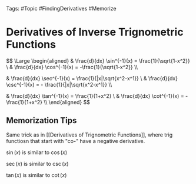 Tags: #Topic #FindingDerivatives #Memorize 

# Derivatives of Inverse Trignometric Functions

$$
\Large
\begin{aligned}
& \frac{d}{dx} \sin^{-1}(x) = \frac{1}{\sqrt{1-x^2}} \\
& \frac{d}{dx} \cos^{-1}(x) = -\frac{1}{\sqrt{1-x^2}} \\\\

& \frac{d}{dx} \sec^{-1}(x) = \frac{1}{|x|\sqrt{x^2-x^1}} \\
& \frac{d}{dx} \csc^{-1}(x) = - \frac{1}{|x|\sqrt{x^2-x^1}} \\\\

& \frac{d}{dx} \tan^{-1}(x) = \frac{1}{1+x^2} \\
& \frac{d}{dx} \cot^{-1}(x) = -\frac{1}{1+x^2} \\\\
\end{aligned}
$$

## Memorization Tips

Same trick as in [[Derivatives of Trignometric Functions]], where trig functiosn that start with "co-" have a negative derivative.

$\sin(x)$ is similar to $\cos(x)$

$\sec(x)$ is similar to $\csc(x)$

$\tan(x)$ is similar to $\cot(x)$